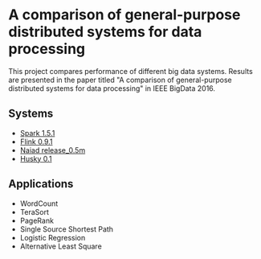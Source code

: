 A comparison of general-purpose distributed systems for data processing
======

This project compares performance of different big data systems. Results are presented in the paper titled "A comparison of general-purpose distributed systems for data processing" in IEEE BigData 2016.

Systems
-------

* [Spark 1.5.1](https://spark.apache.org/releases/spark-release-1-5-1.html)
* [Flink 0.9.1](https://ci.apache.org/projects/flink/flink-docs-release-0.9/index.html)
* [Naiad release_0.5m](https://github.com/MicrosoftResearch/Naiad)
* [Husky 0.1](http://www.cse.cuhk.edu.hk/proj-h/index.html)

Applications
-------
* WordCount
* TeraSort
* PageRank
* Single Source Shortest Path
* Logistic Regression
* Alternative Least Square
